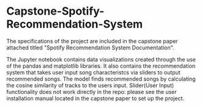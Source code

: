 # Capstone-Spotify-Recommendation-System

The specifications of the project are included in the capstone paper attached titled "Spotify Recommendation System Documentation".

The Jupyter notebook contains data visualizations created through the use of the pandas and matplotlib libraries. It also contains the recommendation system that takes user input song characteristcs via sliders to output recommended songs. The model finds recommended songs by calculating the cosine similarity of tracks to the users input. Slider(User Input) functionality does not work directly in the repo: please see the user installation manual located in the capstone paper to set up the project.

